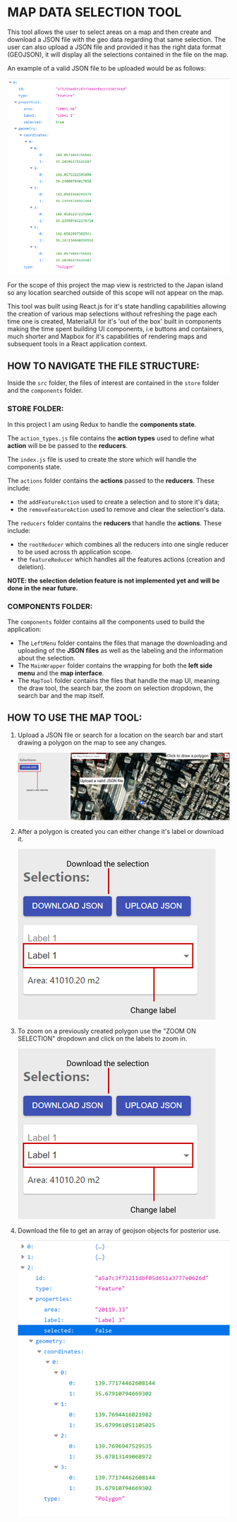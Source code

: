 # MAP DATA SELECTION TOOL

This tool allows the user to select areas on a map and then create and download a JSON file with the geo data regarding that same selection.
The user can also upload a JSON file and provided it has the right data format (GEOJSON), it will display all the selections contained in the file on the map.

An example of a valid JSON file to be uploaded would be as follows:

![GESOJSON FILE](./docs-images/GEOSJSON_FILE.png)

For the scope of this project the map view is restricted to the Japan island so any location searched outside of this scope will not appear on the map.

This tool was built using React.js for it's state handling capabilities allowing the creation of various map selections without refreshing the page each time one is created, MaterialUI for it's 'out of the box' built in components making the time spent building UI components, i.e buttons and containers, much shorter and Mapbox for it's capabilities of rendering maps and subsequent tools in a React application context.

## HOW TO NAVIGATE THE FILE STRUCTURE:
Inside the `src` folder, the files of interest are contained in the `store` folder and the `components` folder.

### STORE FOLDER:
In this project I am using Redux to handle the **components state**.

The `action_types.js` file contains the **action types** used to define what **action** will be be passed to the **reducers**.

The `index.js` file is used to create the store which will handle the components state.

The `actions` folder contains the **actions** passed to the **reducers**.
These include:
- the `addFeatureAction` used to create a selection and to store it's data;
- the `removeFeatureAction` used to remove and clear the selection's data.

The `reducers` folder contains the **reducers** that handle the **actions**.
These include:
- the `rootReducer` which combines all the reducers into one single reducer to be used across th application scope.
- the `featureReducer` which handles all the features actions (creation and deletion).

**NOTE: the selection deletion feature is not implemented yet and will be done in the near future.**

### COMPONENTS FOLDER:
The `components` folder contains all the components used to build the application:

- The `LeftMenu` folder contains the files that manage the downloading and uploading of the **JSON files** as well as the labeling and the information about the selection.
- The `MainWrapper` folder contains the wrapping for both the **left side menu** and the **map interface**.
- The `MapTool` folder contains the files that handle the map UI, meaning the draw tool, the search bar, the zoom on selection dropdown, the search bar and the map itself.

## HOW TO USE THE MAP TOOL:
1. Upload a JSON file or search for a location on the search bar and start drawing a polygon on the map to see any changes.

    ![Map tool](./docs-images/map.png)

2. After a polygon is created you can either change it's label or download it.

    ![Download](./docs-images/download.png)

3. To zoom on a previously created polygon use the "ZOOM ON SELECTION" dropdown and click on the labels to zoom in.
 
    ![Download](./docs-images/download.png)

4. Download the file to get an array of geojson objects for posterior use.

    ![Download](./docs-images/array.png)


